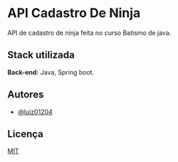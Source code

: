 
# API Cadastro De Ninja

API de cadastro de ninja feita no curso Batismo de java.

## Stack utilizada


**Back-end:** Java, Spring boot.


## Autores

- [@luiz01204](https://www.github.com/luiz01204)


## Licença

[MIT](https://choosealicense.com/licenses/mit/)

